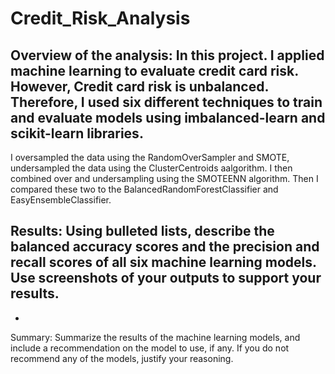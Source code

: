 # Credit_Risk_Analysis

## Overview of the analysis: In this project. I applied machine learning to evaluate credit card risk. However, Credit card risk is unbalanced. Therefore, I used six different techniques to train and evaluate models using imbalanced-learn and scikit-learn libraries. 

I oversampled the data using the RandomOverSampler and SMOTE, undersampled the data using the ClusterCentroids aalgorithm. I then combined over and undersampling using the SMOTEENN algorithm. Then I compared these two to the BalancedRandomForestClassifier and EasyEnsembleClassifier. 

## Results: Using bulleted lists, describe the balanced accuracy scores and the precision and recall scores of all six machine learning models. Use screenshots of your outputs to support your results.

- 

Summary: Summarize the results of the machine learning models, and include a recommendation on the model to use, if any. If you do not recommend any of the models, justify your reasoning.
